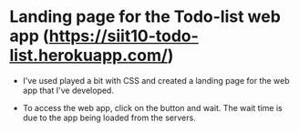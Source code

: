 # Landing page for the Todo-list web app (https://siit10-todo-list.herokuapp.com/)

* I've used played a bit with CSS and created a landing page for the web app that I've developed. 

* To access the web app, click on the button and wait. The wait time is due to the app being loaded from the servers.
